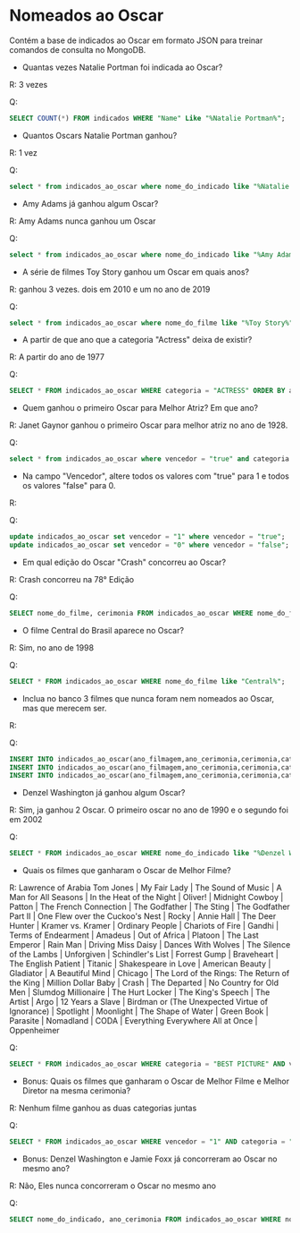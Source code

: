 # Nomeados ao Oscar

Contém a base de indicados ao Oscar em formato JSON para treinar comandos de consulta no MongoDB. 

* Quantas vezes Natalie Portman foi indicada ao Oscar?

R: 3 vezes

Q:
```sql
SELECT COUNT(*) FROM indicados WHERE "Name" Like "%Natalie Portman%";
```

* Quantos Oscars Natalie Portman ganhou?

R: 1 vez

Q:
```sql
select * from indicados_ao_oscar where nome_do_indicado like "%Natalie Portman%" and vencedor = "true";
```

* Amy Adams já ganhou algum Oscar?

R: Amy Adams nunca ganhou um Oscar

Q:
```sql
select * from indicados_ao_oscar where nome_do_indicado like "%Amy Adams%" and vencedor = "true";
```

* A série de filmes Toy Story ganhou um Oscar em quais anos?

R: ganhou 3 vezes. dois em 2010 e um no ano de 2019

Q:
```sql
select * from indicados_ao_oscar where nome_do_filme like "%Toy Story%" and vencedor = "true";
```

* A partir de que ano que a categoria "Actress" deixa de existir? 

R: A partir do ano de 1977

Q:
```sql
SELECT * FROM indicados_ao_oscar WHERE categoria = "ACTRESS" ORDER BY ano_cerimonia DESC;
```

* Quem ganhou o primeiro Oscar para Melhor Atriz? Em que ano?

R: Janet Gaynor ganhou o primeiro Oscar para melhor atriz no ano de 1928.

Q:
```sql
select * from indicados_ao_oscar where vencedor = "true" and categoria = "ACTRESS";
```

* Na campo "Vencedor", altere todos os valores com "true" para 1 e todos os valores "false" para 0.

R:

Q:
```sql
update indicados_ao_oscar set vencedor = "1" where vencedor = "true";
update indicados_ao_oscar set vencedor = "0" where vencedor = "false";
```

* Em qual edição do Oscar "Crash" concorreu ao Oscar?

R: Crash concorreu na 78° Edição

Q:
```sql
SELECT nome_do_filme, cerimonia FROM indicados_ao_oscar WHERE nome_do_filme like "%Crash";
```

* O filme Central do Brasil aparece no Oscar?

R: Sim, no ano de 1998

Q:
```sql
SELECT * FROM indicados_ao_oscar WHERE nome_do_filme like "Central%";
```

* Inclua no banco 3 filmes que nunca foram nem nomeados ao Oscar, mas que merecem ser. 

R:

Q:
```sql
INSERT INTO indicados_ao_oscar(ano_filmagem,ano_cerimonia,cerimonia,categoria,nome_do_indicado,nome_do_filme,vencedor) VALUES (2016,2017,3,'Melhor Filme de Animação','Laika','Kubo e as Cordas Mágicas','false');
INSERT INTO indicados_ao_oscar(ano_filmagem,ano_cerimonia,cerimonia,categoria,nome_do_indicado,nome_do_filme,vencedor) VALUES (2017,2018,3,'Melhor Filme de Animação','Pixar Animation Studios','Coco','true');
INSERT INTO indicados_ao_oscar(ano_filmagem,ano_cerimonia,cerimonia,categoria,nome_do_indicado,nome_do_filme,vencedor) VALUES (2020,2021,3,'Melhor Filme de Animação','Wolfwalkers','Wolfwalkers','false');
```

* Denzel Washington já ganhou algum Oscar?

R: Sim, ja ganhou 2 Oscar. O primeiro oscar no ano de 1990 e o segundo foi em 2002

Q:
```sql
SELECT * FROM indicados_ao_oscar WHERE nome_do_indicado like "%Denzel Washington%" AND vencedor = "1";
```

* Quais os filmes que ganharam o Oscar de Melhor Filme?

R: Lawrence of Arabia Tom Jones | My Fair Lady | The Sound of Music | A Man for All Seasons | In the Heat of the Night | Oliver! | Midnight Cowboy | Patton | The French Connection | The Godfather | The Sting | The Godfather Part II | One Flew over the Cuckoo's Nest | Rocky | Annie Hall | The Deer Hunter | Kramer vs. Kramer | Ordinary People | Chariots of Fire | Gandhi | Terms of Endearment | Amadeus | Out of Africa | Platoon | The Last Emperor | Rain Man | Driving Miss Daisy | Dances With Wolves | The Silence of the Lambs | Unforgiven | Schindler's List | Forrest Gump | Braveheart | The English Patient | Titanic | Shakespeare in Love | American Beauty | Gladiator | A Beautiful Mind | Chicago | The Lord of the Rings: The Return of the King | Million Dollar Baby | Crash | The Departed | No Country for Old Men | Slumdog Millionaire | The Hurt Locker | The King's Speech | The Artist | Argo | 12 Years a Slave | Birdman or (The Unexpected Virtue of Ignorance) | Spotlight | Moonlight | The Shape of Water | Green Book | Parasite | Nomadland | CODA | Everything Everywhere All at Once | Oppenheimer

Q:
```sql
SELECT * FROM indicados_ao_oscar WHERE categoria = "BEST PICTURE" AND vencedor = "1";
```


* Bonus: Quais os filmes que ganharam o Oscar de Melhor Filme e Melhor Diretor na mesma cerimonia?

R: Nenhum filme ganhou as duas categorias juntas

Q:
```sql
SELECT * FROM indicados_ao_oscar WHERE vencedor = "1" AND categoria = "BEST PICTURE" AND categoria = "DIRECTING";
```


* Bonus: Denzel Washington e Jamie Foxx já concorreram ao Oscar no mesmo ano?

R: Não, Eles nunca concorreram o Oscar no mesmo ano

Q:
```sql
SELECT nome_do_indicado, ano_cerimonia FROM indicados_ao_oscar WHERE nome_do_indicado like "%Denzel Washington%" AND nome_do_indicado like "%Jamie Foxx%";
```

